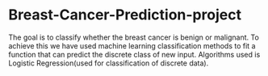 # Breast-Cancer-Prediction-project
The goal is to classify whether the breast cancer is benign or malignant. To achieve this we have used machine learning classification methods to fit a function that can predict the discrete class of new input. Algorithms used is Logistic Regression(used for classification of discrete data).
